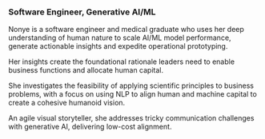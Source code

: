 ### Software Engineer, Generative AI/ML

Nonye is a software engineer and medical graduate who uses her deep understanding of human nature to scale AI/ML model performance, generate actionable insights and expedite operational prototyping.

Her insights create the foundational rationale leaders need to enable business functions and allocate human capital. 

She investigates the feasibility of applying scientific principles to business problems, with a focus on using NLP to align human and machine capital to create a cohesive humanoid vision.

An agile visual storyteller, she addresses tricky communication challenges with generative AI, delivering low-cost alignment.

